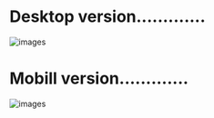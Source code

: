 # Desktop version.............
![images](./desktop-2.png)

# Mobill version.............
![images](./desktop.png)